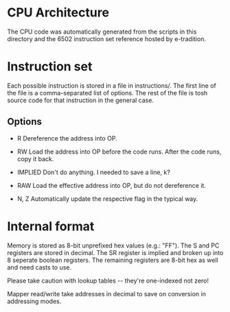 # CPU Architecture

The CPU code was automatically generated from the scripts in this directory and the 6502 instruction set reference hosted by e-tradition.

# Instruction set

Each possible instruction is stored in a file in instructions/. The first line of the file is a comma-separated list of options. The rest of the file is tosh source code for that instruction in the general case.

## Options

* R
Dereference the address into OP.

* RW
Load the address into OP before the code runs. After the code runs, copy it back.

* IMPLIED
Don't do anything. I needed to save a line, k?

* RAW
Load the effective address into OP, but do not dereference it.

* N, Z
Automatically update the respective flag in the typical way.

# Internal format

Memory is stored as 8-bit unprefixed hex values (e.g.: "FF"). The S and PC registers are stored in decimal. The SR register is implied and broken up into 8 seperate boolean registers. The remaining registers are 8-bit hex as well and need casts to use.

Please take caution with lookup tables -- they're one-indexed not zero!

Mapper read/write take addresses in decimal to save on conversion in addressing modes.
